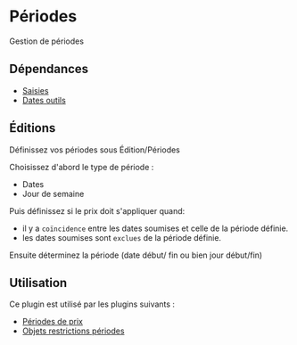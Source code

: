 # Périodes
Gestion de périodes

## Dépendances
- [Saisies](https://plugins.spip.net/saisies.html)
- [Dates outils](https://plugins.spip.net/dates_outils.html)

## Éditions
Définissez vos périodes sous Édition/Périodes

Choisissez d'abord le type de période :
- Dates
- Jour de semaine

Puis définissez si le prix doit s'appliquer quand:
- il y a `coïncidence` entre les dates soumises et celle de la période définie.
- les dates soumises sont `exclues` de la période définie.

Ensuite déterminez la période (date début/ fin ou bien jour début/fin)

## Utilisation
Ce plugin est utilisé par les plugins suivants :
- [Périodes de prix](https://contrib.spip.net/Periodes-de-prix)
- [Objets restrictions périodes](https://plugins.spip.net/objets_restrictions_periodes.html)

